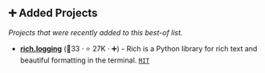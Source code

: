 ## ➕ Added Projects

_Projects that were recently added to this best-of list._

- <b><a href="https://github.com/willmcgugan/rich">rich.logging</a></b> (🥇33 ·  ⭐ 27K · ➕) - Rich is a Python library for rich text and beautiful formatting in the terminal. <code><a href="http://bit.ly/34MBwT8">MIT</a></code>

